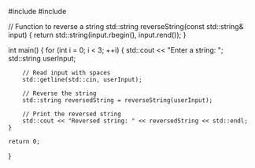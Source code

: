 #include <iostream>
#include <string>

// Function to reverse a string
std::string reverseString(const std::string& input) {
    return std::string(input.rbegin(), input.rend());
}

int main() {
    for (int i = 0; i < 3; ++i) {
        std::cout << "Enter a string: ";
        std::string userInput;
        
        // Read input with spaces
        std::getline(std::cin, userInput);

        // Reverse the string
        std::string reversedString = reverseString(userInput);

        // Print the reversed string
        std::cout << "Reversed string: " << reversedString << std::endl;
    }

    return 0;
}

